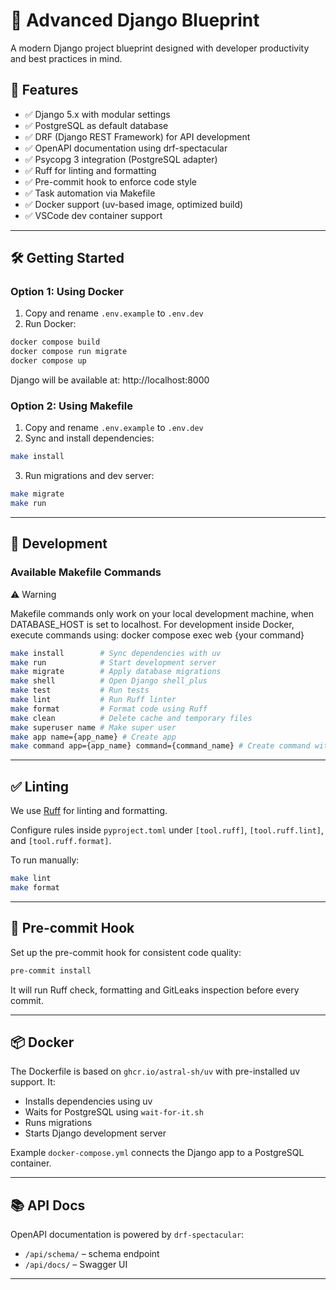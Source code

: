 # 🚀 Advanced Django Blueprint

A modern Django project blueprint designed with developer productivity and best practices in mind.

## 🧩 Features

- ✅ Django 5.x with modular settings
- ✅ PostgreSQL as default database
- ✅ DRF (Django REST Framework) for API development
- ✅ OpenAPI documentation using drf-spectacular
- ✅ Psycopg 3 integration (PostgreSQL adapter)
- ✅ Ruff for linting and formatting
- ✅ Pre-commit hook to enforce code style
- ✅ Task automation via Makefile
- ✅ Docker support (uv-based image, optimized build)
- ✅ VSCode dev container support

---

## 🛠 Getting Started

### Option 1: Using Docker

1. Copy and rename `.env.example` to `.env.dev`
2. Run Docker:

```bash
docker compose build
docker compose run migrate
docker compose up
```

Django will be available at: http://localhost:8000

### Option 2: Using Makefile

1. Copy and rename `.env.example` to `.env.dev`
2. Sync and install dependencies:

```bash
make install
```

3. Run migrations and dev server:

```bash
make migrate
make run
```

---

## 🧪 Development

### Available Makefile Commands

⚠️ Warning

Makefile commands only work on your local development machine, when DATABASE_HOST is set to localhost.
For development inside Docker, execute commands using:
docker compose exec web {your command}

```bash
make install        # Sync dependencies with uv
make run            # Start development server
make migrate        # Apply database migrations
make shell          # Open Django shell_plus
make test           # Run tests
make lint           # Run Ruff linter
make format         # Format code using Ruff
make clean          # Delete cache and temporary files
make superuser name # Make super user
make app name={app_name} # Create app
make command app={app_name} command={command_name} # Create command with app name and command name
```

---

## ✅ Linting

We use [Ruff](https://docs.astral.sh/ruff/) for linting and formatting.

Configure rules inside `pyproject.toml` under `[tool.ruff]`, `[tool.ruff.lint]`, and `[tool.ruff.format]`.

To run manually:

```bash
make lint
make format
```

---

## 🔄 Pre-commit Hook

Set up the pre-commit hook for consistent code quality:

```bash
pre-commit install
```

It will run Ruff check, formatting and GitLeaks inspection before every commit.

---

## 📦 Docker

The Dockerfile is based on `ghcr.io/astral-sh/uv` with pre-installed uv support. It:

- Installs dependencies using uv
- Waits for PostgreSQL using `wait-for-it.sh`
- Runs migrations
- Starts Django development server

Example `docker-compose.yml` connects the Django app to a PostgreSQL container.

---

## 📚 API Docs

OpenAPI documentation is powered by `drf-spectacular`:

- `/api/schema/` – schema endpoint
- `/api/docs/` – Swagger UI

---
